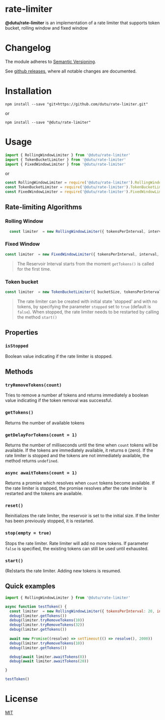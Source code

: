 rate-limiter
====

**@dutu/rate-limiter** is an implementation of a rate limiter that supports token bucket, rolling window and fixed window 

# Changelog

The module adheres to [Semantic Versioning](http://semver.org/).

See [github releases](https://github.com/dutu/rate-limiter/releases), where all notable changes are documented.

# Installation

```
npm install --save "git+https://github.com/dutu/rate-limiter.git"
```

or 

```
npm install --save "@dutu/rate-limiter"
```

# Usage

```js
import { RollingWindowLimiter } from '@dutu/rate-limiter'
import { TokenBucketLimiter } from '@dutu/rate-limiter'
import { FixedWindowLimiter } from '@dutu/rate-limiter'
```
or
```js
const RollingWindowLimiter = require('@dutu/rate-limiter').RollingWindowLimiter
const TokenBucketLimiter = require('@dutu/rate-limiter').TokenBucketLimiter
const FixedWindowLimiter = require('@dutu/rate-limiter').FixedWindowLimiter
```

## Rate-limiting Algorithms

### Rolling Window

```js
  const limiter  = new RollingWindowLimiter({ tokensPerInterval, interval, stopped = false })
```

### Fixed Window

```js
const limiter  = new FixedWindowLimiter({ tokensPerInterval, interval, stopped = false })
```

> The Reservoir Interval starts from the moment `getTokens()` is called for the first time.


### Token bucket

```js
const limiter  = new TokenBucketLimiter({ bucketSize, tokensPerInterval, interval, stopped = false })
```

> The rate limiter can be created with initial state 'stopped' and with no tokens, by specifying the parameter `stopped` set to `true` (default is `false`). When stopped, the rate limiter needs to be restarted by calling the method `start()` 

## Properties

### `isStopped`
Boolean value indicating if the rate limiter is stopped. 

## Methods

### `tryRemoveTokens(count)`

Tries to remove a number af tokens and returns immediately a boolean value indicating if the token removal was successful. 

### `getTokens()`

Returns the number of available tokens

### `getDelayForTokens(count = 1)`

Returns the number of milliseconds until the time when `count` tokens will be available. If the tokens are immediately available, it returns `0` (zero).
If the rate limiter is stopped and the tokens are not immediately available, the method returns `undefined`.

### `async awaitTokens(count = 1)`

Returns a promise which resolves when `count` tokens become available. If the rate limiter is stopped, the promise resolves after the rate limiter is restarted and the tokens are available.

### `reset()`

Reinitializes the rate limiter, the reservoir is set to the initial size. If the limiter has been previously stopped, it is restarted.

### `stop(empty = true)`

Stops the rate limiter. Rate limiter will add no more tokens. If parameter `false` is specified, the existing tokens can still be used until exhausted. 

### `start()`

(Re)starts the rate limiter. Adding new tokens is resumed.

## Quick examples

```js
import { RollingWindowLimiter } from '@dutu/rate-limiter'

async function testToken() {
  const limiter  = new RollingWindowLimiter({ tokensPerInterval: 20, interval: 1000 * 10 })
  debug(limiter.getTokens())
  debug(limiter.tryRemoveTokens(10))
  debug(limiter.tryRemoveTokens(32))
  debug(limiter.getTokens())
  
  await new Promise((resolve) => setTimeout(() => resolve(), 2000))
  debug(limiter.tryRemoveTokens(10))
  debug(limiter.getTokens())

  debug(await limiter.awaitTokens(8))
  debug(await limiter.awaitTokens(20))

}

testToken()
```

# License

[MIT](LICENSE)
